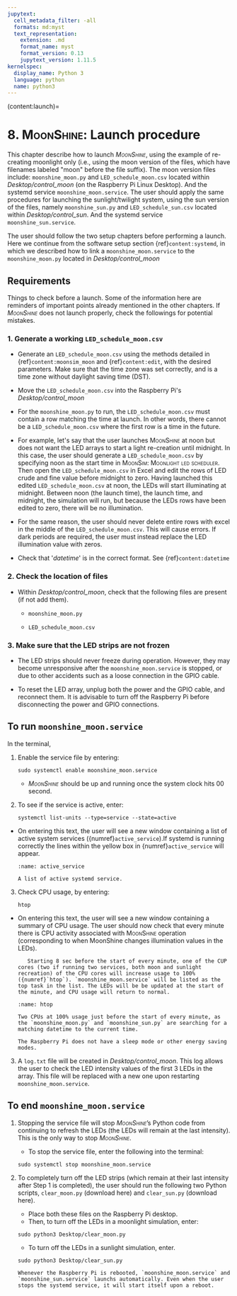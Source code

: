 ```yaml
---
jupytext:
  cell_metadata_filter: -all
  formats: md:myst
  text_representation:
    extension: .md
    format_name: myst
    format_version: 0.13
    jupytext_version: 1.11.5
kernelspec:
  display_name: Python 3
  language: python
  name: python3
---
```

(content:launch)=
# 8. <span style="font-variant:small-caps;">MoonShine</span>: Launch procedure

This chapter describe how to launch _<span style="font-variant:small-caps;">MoonShine</span>_, using the example of re-creating moonlight only (i.e., using the moon version of the files, which have filenames labeled "moon" before the file suffix). The moon version files include: `moonshine_moon.py` and `LED_schedule_moon.csv` located within *Desktop/control_moon* (on the Raspberry Pi Linux Desktop). And the systemd service `moonshine_moon.service`. The user should apply the same procedures for launching the sunlight/twilight system, using the sun version of the files, namely `moonshine_sun.py` and `LED_schedule_sun.csv` located within *Desktop/control_sun*. And the systemd service `moonshine_sun.service`.
  
The user should follow the two setup chapters before performing a launch. Here we continue from the software setup section {ref}`content:systemd`, in which we described how to link a `moonshine_moon.service` to the `moonshine_moon.py` located in _Desktop/control_moon_


## Requirements

Things to check before a launch. Some of the information here are reminders of important points already mentioned in the other chapters. If _<span style="font-variant:small-caps;">MoonShine</span>_ does not launch properly, check the followings for potential mistakes. 

### 1. Generate a working `LED_schedule_moon.csv`

- Generate an `LED_schedule_moon.csv` using the methods detailed in {ref}`content:moonsim_moon` and {ref}`content:edit`, with the  desired parameters. Make sure that the time zone was set correctly, and is a time zone without daylight saving time (DST).
- Move the `LED_schedule_moon.csv` into the Raspberry Pi's *Desktop/control_moon*

- For the `moonshine_moon.py` to run, the `LED_schedule_moon.csv` must contain a row matching the time at launch. In other words, there cannot be a `LED_schedule_moon.csv` where the first row is a time in the future.

- For example, let's say that the user launches <span style="font-variant:small-caps;">MoonShine</span> at noon but does not want the LED arrays to start a light re-creation until midnight. In this case, the user should generate a `LED_schedule_moon.csv` by specifying noon as the start time in <span style="font-variant:small-caps;">MoonSim: Moonlight led scheduler</span>. Then open the `LED_schedule_moon.csv` in Excel and edit the rows of LED crude and fine value before midnight to zero. Having launched this edited `LED_schedule_moon.csv` at noon, the LEDs will start illuminating at midnight. Between noon (the launch time), the launch time, and midnight, the simulation will run, but because the LEDs rows have been edited to zero, there will be no illumination.

- For the same reason, the user should never delete entire rows with excel in the middle of the `LED_schedule_moon.csv`. This will cause errors. If dark periods are required, the user must instead replace the LED illumination value with zeros.

- Check that '_datetime_' is in the correct format. See {ref}`content:datetime`

### 2. Check the location of files

- Within *Desktop/control_moon*, check that the following files are present (if not add them).
  
  - `moonshine_moon.py`
  
  - `LED_schedule_moon.csv`

### 3. Make sure that the LED strips are not frozen

- The LED strips should never freeze during operation. However, they may become unresponsive after the `moonshine_moon.service` is stopped, or due to other accidents such as a loose connection in the GPIO cable.

- To reset the LED array, unplug both the power and the GPIO cable, and reconnect them. It is advisable to turn off the Raspberry Pi before disconnecting the power and GPIO connections. 

## To run `moonshine_moon.service`

In the terminal,

1. Enable the service file by entering:
   
    ```
    sudo systemctl enable moonshine_moon.service
    ```
   
   - _<span style="font-variant:small-caps;">MoonShine</span>_ should be up and running once the system clock hits 00 second.
   

2. To see if the service is active, enter:

    ```
    systemctl list-units --type=service --state=active
    ```
    
- On entering this text, the user will see a new window containing a list of active system services ({numref}`active_service`).If systemd is running correctly the lines within the yellow box in {numref}`active_service` will appear.

    ```{figure} /images/active_service.png
    :name: active_service

    A list of active systemd service.
    ```

3. Check CPU usage, by entering:
   
   ```
   htop
   ```

- On entering this text, the user will see a new window containing a summary of CPU usage. The user should now check that every minute there is CPU activity associated with <span style="font-variant:small-caps;">MoonShine</span> operation (corresponding to when MoonShine changes illumination values in the LEDs).

    ```{note}
       Starting 8 sec before the start of every minute, one of the CUP cores (two if running two services, both moon and sunlight recreation) of the CPU cores will increase usage to 100% ({numref}`htop`). `moonshine_moon.service` will be listed as the top task in the list. The LEDs will be be updated at the start of the minute, and CPU usage will return to normal.
    ```
    ```{figure} /images/htop.png
    :name: htop

    Two CPUs at 100% usage just before the start of every minute, as the `moonshine_moon.py` and `moonshine_sun.py` are searching for a matching datetime to the current time. 
    ```

    ```{note}
    The Raspberry Pi does not have a sleep mode or other energy saving modes.
    ```
      
3. A `log.txt` file will be created in *Desktop/control_moon*. This log allows the user to check the LED intensity values of the first 3 LEDs in the array. This file will be replaced with a new one upon restarting `moonshine_moon.service`.

## To end `moonshine_moon.service`
1. Stopping the service file will stop _<span style="font-variant:small-caps;">MoonShine</span>_’s Python code from continuing to refresh the LEDs (the LEDs will remain at the last intensity). This is the only way to stop _<span style="font-variant:small-caps;">MoonShine</span>_.
   
   - To stop the service file, enter the following into the terminal:
   ```
   sudo systemctl stop moonshine_moon.service
   ```
   
2. To completely turn off the LED strips (which remain at their last intensity after Step 1 is completed), the user should run the following two Python scripts, `clear_moon.py` (download here) and `clear_sun.py` (download here).

    - Place both these files on the Raspberry Pi desktop.
    - Then, to turn off the LEDs in a moonlight simulation, enter:

    ```
    sudo python3 Desktop/clear_moon.py
    ```
    - To turn off the LEDs in a sunlight simulation, enter.

    ```
    sudo python3 Desktop/clear_sun.py
    ```


    ```{attention}
    Whenever the Raspberry Pi is rebooted, `moonshine_moon.service` and `moonshine_sun.service` launchs automatically. Even when the user stops the systemd service, it will start itself upon a reboot.
    ```